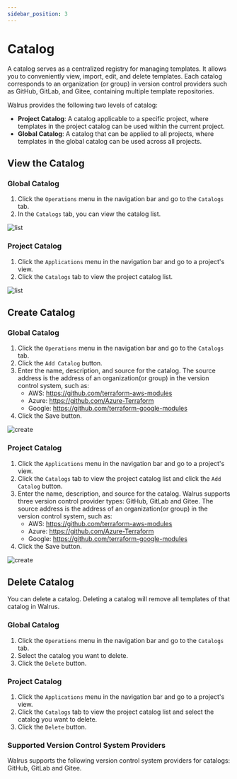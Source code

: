 ```yaml
---
sidebar_position: 3
---
```


# Catalog

A catalog serves as a centralized registry for managing templates. It allows you to conveniently view, import, edit, and delete templates. Each catalog corresponds to an organization (or group) in version control providers such as GitHub, GitLab, and Gitee, containing multiple template repositories.

Walrus provides the following two levels of catalog:

- **Project Catalog**: A catalog applicable to a specific project, where templates in the project catalog can be used within the current project.
- **Global Catalog**: A catalog that can be applied to all projects, where templates in the global catalog can be used across all projects.

## View the Catalog

### Global Catalog

1. Click the `Operations` menu in the navigation bar and go to the `Catalogs` tab.
2. In the `Catalogs` tab, you can view the catalog list.

![list](/img/v0.5.0/operation/catalog/list-catalog-en.png)

### Project Catalog

1. Click the `Applications` menu in the navigation bar and go to a project's view.
2. Click the `Catalogs` tab to view the project catalog list.

![list](/img/v0.5.0/operation/catalog/list-project-catalog-en.png)

## Create Catalog

### Global Catalog

1. Click the `Operations` menu in the navigation bar and go to the `Catalogs` tab.
2. Click the `Add Catalog` button.
3. Enter the name, description, and source for the catalog. The source address is the address of an organization(or group) in the version control system, such as:
	- AWS: https://github.com/terraform-aws-modules
	- Azure: https://github.com/Azure-Terraform
	- Google: https://github.com/terraform-google-modules
4. Click the Save button.

![create](/img/v0.6.0/operation/catalog/create.png)

### Project Catalog

1. Click the `Applications` menu in the navigation bar and go to a project's view.
2. Click the `Catalogs` tab to view the project catalog list and click the `Add Catalog` button.
3. Enter the name, description, and source for the catalog. Walrus supports three version control provider types: GitHub, GitLab and Gitee. The source address is the address of an organization(or group) in the version control system, such as:
	- AWS: https://github.com/terraform-aws-modules
	- Azure: https://github.com/Azure-Terraform
	- Google: https://github.com/terraform-google-modules
4. Click the Save button.

![create](/img/v0.6.0/operation/catalog/create-project.png)

## Delete Catalog

You can delete a catalog. Deleting a catalog will remove all templates of that catalog in Walrus.

### Global Catalog

1. Click the `Operations` menu in the navigation bar and go to the `Catalogs` tab.
2. Select the catalog you want to delete.
3. Click the `Delete` button.

### Project Catalog

1. Click the `Applications` menu in the navigation bar and go to a project's view.
2. Click the `Catalogs` tab to view the project catalog list and select the catalog you want to delete.
3. Click the `Delete` button.

### Supported Version Control System Providers 

Walrus supports the following version control system providers for catalogs: GitHub, GitLab and Gitee.